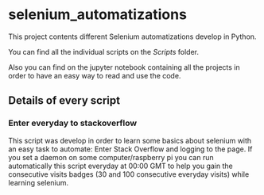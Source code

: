 # selenium_automatizations
This project contents different Selenium automatizations develop in Python.

You can find all the individual scripts on the *Scripts* folder.

Also you can find on the jupyter notebook containing all the projects in order to have an easy way to read and use the code.

## Details of every script
### Enter everyday to stackoverflow
This script was develop in order to learn some basics about selenium with an easy task to automate: Enter Stack Overflow and logging to the page. If you set a daemon on some computer/raspberry pi you can run automatically this script everyday at 00:00 GMT to help you gain the consecutive visits badges (30 and 100 consecutive everyday visits) while learning selenium.